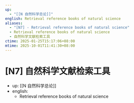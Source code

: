 ```yaml
---
up:
  - "[[N 自然科学总论]]"
english: Retrieval reference books of natural science
aliases:
  - "[N7] - Retrieval reference books of natural science"
  - Retrieval reference books of natural science
  - 自然科学文献检索工具
ctime: 2025-01-25T15:17:06+08:00
mtime: 2025-10-01T11:41:30+08:00
---
```


# [N7] 自然科学文献检索工具

- up: [[N 自然科学总论]]
- english:
	- Retrieval reference books of natural science
